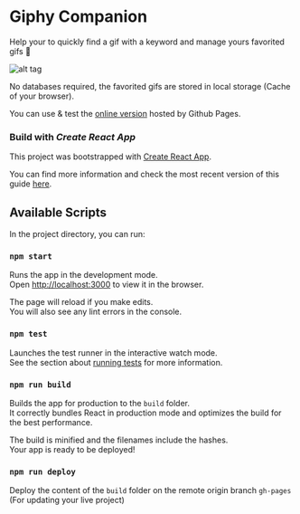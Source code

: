 # Giphy Companion

Help your to quickly find a gif with a keyword and manage yours favorited gifs 🤗

![alt tag](http://i.giphy.com/l2SqeZRceZHENmH2U.gif)

No databases required, the favorited gifs are stored in local storage (Cache of your browser).

You can use & test the [online version](shug0.github.io/giphy_companion/) hosted by Github Pages.<br>

### Build with *Create React App*

This project was bootstrapped with [Create React App](https://github.com/facebookincubator/create-react-app).

You can find more information and check the most recent version of this guide [here](https://github.com/facebookincubator/create-react-app/blob/master/packages/react-scripts/template/README.md).

## Available Scripts

In the project directory, you can run:

### `npm start`

Runs the app in the development mode.<br>
Open [http://localhost:3000](http://localhost:3000) to view it in the browser.

The page will reload if you make edits.<br>
You will also see any lint errors in the console.

### `npm test`

Launches the test runner in the interactive watch mode.  
See the section about [running tests](#running-tests) for more information.

### `npm run build`

Builds the app for production to the `build` folder.<br>
It correctly bundles React in production mode and optimizes the build for the best performance.

The build is minified and the filenames include the hashes.<br>
Your app is ready to be deployed!

### `npm run deploy`

Deploy the content of the `build` folder on the remote origin branch `gh-pages` (For updating your live project) 
